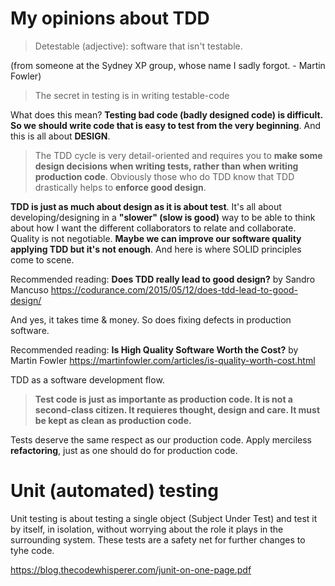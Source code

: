 # My opinions about TDD

> Detestable (adjective): software that isn't testable.

(from someone at the Sydney XP group, whose name I sadly forgot. - Martin Fowler)

> The secret in testing is in writing testable-code

What does this mean? **Testing bad code (badly designed code) is difficult. So we should write code that is easy to test from the very beginning**. And this is all about **DESIGN**.

> The TDD cycle is very detail-oriented and requires you to **make some design decisions when writing tests, rather than when writing production code**. Obviously those who do TDD know that TDD drastically helps to **enforce good design**.

**TDD is just as much about design as it is about test**. It's all about developing/designing in a **"slower" (slow is good)** way to be able to think about how I want the different collaborators to relate and collaborate. Quality is not negotiable. **Maybe we can improve our software quality applying TDD but it's not enough**. And here is where SOLID principles come to scene.

Recommended reading: **Does TDD really lead to good design?** by Sandro Mancuso https://codurance.com/2015/05/12/does-tdd-lead-to-good-design/

And yes, it takes time & money. So does fixing defects in production software.

Recommended reading: **Is High Quality Software Worth the Cost?** by Martin Fowler https://martinfowler.com/articles/is-quality-worth-cost.html

TDD as a software development flow.

> **Test code is just as importante as production code. It is not a second-class citizen. It requieres thought, design and care. It must be kept as clean as production code.**

Tests deserve the same respect as our production code. Apply merciless **refactoring**, just as one should do for production code.

# Unit (automated) testing

Unit testing is about testing a single object (Subject Under Test) and test it by itself, in isolation, without worrying about the role it plays in the surrounding system. These tests are a safety net for further changes to tyhe code.

https://blog.thecodewhisperer.com/junit-on-one-page.pdf
